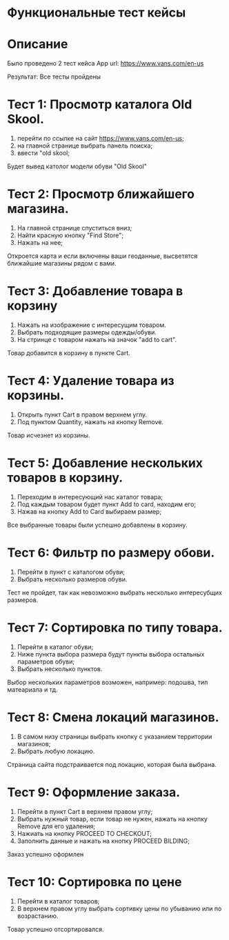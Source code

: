 # Функциональные тест кейсы
# Описание
Было проведено 2 тест кейса App url: https://www.vans.com/en-us 

Результат: Все тесты пройдены

# Тест 1: Просмотр каталога Old Skool.
1. перейти по ссылке на сайт https://www.vans.com/en-us;
2. на главной странице выбрать панель поиска;
3. ввести "old skool;

Будет вывед католог модели обуви "Old Skool"

# Тест 2: Просмотр ближайшего магазина.
1. На главной странице спуститься вниз;
2. Найти красную кнопку "Find Store";
3. Нажать на нее;

Откроется карта и если включены ваши геоданные, высветятся ближайшие магазины рядом с вами.

# Тест 3: Добавление товара в корзину
1. Нажать на изображение с интересущим товаром.
2. Выбрать подходящие размеры одежды/обуви.
3. На стринце с товаром нажать на значок "add to cart".

Товар добавится в корзину в пункте Cart.

# Тест 4: Удаление товара из корзины.
1. Открыть пункт Cart в правом верхнем углу.
2. Под пунктом Quantity, нажать на кнопку Remove.

Товар исчезнет из корзины.

# Тест 5: Добавление нескольких товаров в корзину.
1. Переходим в интересующий нас каталог товара;
2. Под каждым товаром будет пункт Add to card, находим его;
3. Нажав на кнопку Add to Card выбираем размер;

Все выбранные товары были успешно добавлены в корзину.

# Тест 6: Фильтр по размеру обови.
1. Перейти в пункт с каталогом обуви;
2. Выбрать несколько размеров обуви.

Тест не пройдет, так как невозможно выбрать несколько интересубщих размеров.

# Тест 7: Сортировка по типу товара.
1. Перейти в каталог обуви;
2. Ниже пункта выбора размера будут пункты выбора остальных параметров обуви;
3. Выбрать несколько пунктов.

Выбор нескольких параметров возможен, например: подошва, тип матеариала и тд.

# Тест 8: Смена локаций магазинов.
1. В самом низу страницы выбрать кнопку с указанием территории магазинов;
2. Выбрать любую локацию.

Страница сайта подстраивается под локацию, которая была выбрана.

# Тест 9: Оформление заказа.
1. Перейти в пункт Cart в верхнем правом углу;
2. Выбрать нужный товар, если товар не нужен, нажать на кнопку Remove для его удаления;
3. Нажиать на кнопку PROCEED TO CHECKOUT;
4. Заполнить данные и нажать на кнопку PROCEED BILDING;

Заказ успешно оформлен 

# Тест 10: Сортировка по цене
1. Перейти в каталог товаров;
2. В верхнем правом углу выбрать сортивку цены по убыванию или по возрастанию.

Товар успешно отсортировался.
